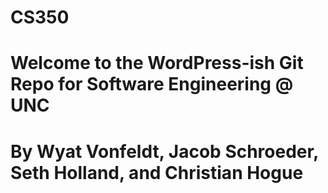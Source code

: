 # CS350
# Welcome to the WordPress-ish Git Repo for Software Engineering @ UNC
# By Wyat Vonfeldt, Jacob Schroeder, Seth Holland, and Christian Hogue

